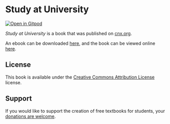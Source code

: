 # Study at University

[![Open in Gitpod](https://gitpod.io/button/open-in-gitpod.svg)](https://gitpod.io/from-referrer/)

_Study at University_ is a book that was published on [cnx.org](https://cnx.org/).

An ebook can be downloaded [here](https://github.com/cnx-user-books/cnxbook-study-at-university/releases/latest), and the book can be viewed online [here](https://github.com/cnx-user-books/cnxbook-study-at-university/releases/latest).

## License
This book is available under the [Creative Commons Attribution License](./LICENSE) license.

## Support
If you would like to support the creation of free textbooks for students, your [donations are welcome](https://riceconnect.rice.edu/donation/support-openstax-banner).
